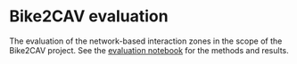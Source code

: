 # Bike2CAV evaluation

The evaluation of the network-based interaction zones in the scope of the Bike2CAV project. See the [evaluation notebook](https://plus-mobilitylab.github.io/bike2cav/evaluation.html) for the methods and results.
